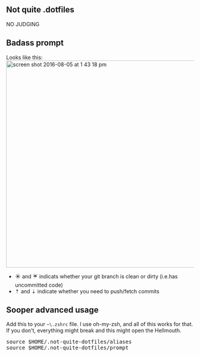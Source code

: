 ## Not quite .dotfiles
NO JUDGING

## Badass prompt
Looks like this:
<img width="556" alt="screen shot 2016-08-05 at 1 43 18 pm" src="https://cloud.githubusercontent.com/assets/1369170/17449967/98033c00-5b12-11e6-9bc4-84e7e5ed5580.png">

- ☀️ and ☔️ indicats whether your git branch is clean or dirty (i.e.has uncommitted code)
- ⇡ and ⇣ indicate whether you need to push/fetch commits

## Sooper advanced usage
Add this to your `~\.zshrc` file. I use oh-my-zsh, and all of this works for that. If you don't, everything might break and this might open the Hellmouth.

<pre>
source $HOME/.not-quite-dotfiles/aliases
source $HOME/.not-quite-dotfiles/prompt
</pre>
